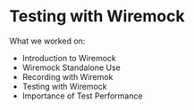 # Testing with Wiremock
What we worked on:
- Introduction to Wiremock
- Wiremock Standalone Use
- Recording with Wiremok
- Testing with Wiremock
- Importance of Test Performance
